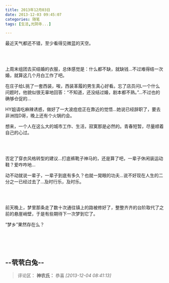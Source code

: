 ```yaml
---
title: 2013年12月03日
date: 2013-12-03 09:45:07
categories: 随笔
tags: [生活,光阴寺...]

---
```

最近天气都还不错，至少看得见微蓝的天空。

<br /><br />

上周末组团去买结婚的衣服，总体感觉是：什么都不缺，就缺钱...不过难得结一次婚，就算这几个月白工作了吧。

在庄子给L挑了一套西装，唉，西装革履的男生真心好看。忘了店员问L一个什么问题时，他貌似很无辜地回答：“不知道，还没结过婚，剧本都不熟。”...不过也的确够仓促的...

HY姐请吃麻辣诱惑，做好了一大波痘痘正在靠近的觉悟...她说已经辞职了，要去非洲找D哥，晚上还有个火锅约会。

想来，一个人在这么大的城市工作、生活，寂寞那是必然的。青春短暂，尽量顺着自己的心过。

<br /><br />

否定了穿衣风格转型的建议...打底裤靴子神马的，还是算了吧，一辈子休闲装运动鞋？爱咋咋地...

动不动就说一辈子，一辈子到底有多久？也就一晃眼的功夫...说不好现在人生的二分之一已经过去了...及时行乐，及时乐。

<br /><br />

前天晚上，梦里那条走了数十次通往镇上的路被修好了，整整齐齐的台阶取代了之前的悬崖峭壁，于是有些期待下一次梦到它了。

“梦乡”果然存在么？<br /><br />

<br /><br />

--茕茕白兔--
---
>评论区：
>**神农氏：** 恭喜  *[2013-12-04 08:41:13]*
>
